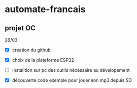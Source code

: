 # automate-francais
## projet OC
 26/03: 
 - [x]  creation du github
 - [x] choix de la plateforme ESP32
 - [ ] installtion sur pc des outils nécéssaire au dévelopement
 - [x] découverte code exemple pour jouer son mp3 depuis SD
 
 
